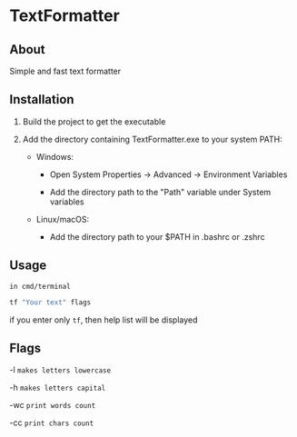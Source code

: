 # TextFormatter
## About 
Simple and fast text formatter

## Installation

1. Build the project to get the executable

2. Add the directory containing TextFormatter.exe to your system PATH:
    - Windows:
        - Open System Properties → Advanced → Environment Variables

        - Add the directory path to the "Path" variable under System variables

    - Linux/macOS:
        - Add the directory path to your $PATH in .bashrc or .zshrc

## Usage
```in cmd/terminal```

``` bash
tf "Your text" flags
```

if you enter only ```tf```, then help list will be displayed

## Flags
-l    ```makes letters lowercase```

-h    ```makes letters capital```

-wc   ```print words count```

-cc   ```print chars count```